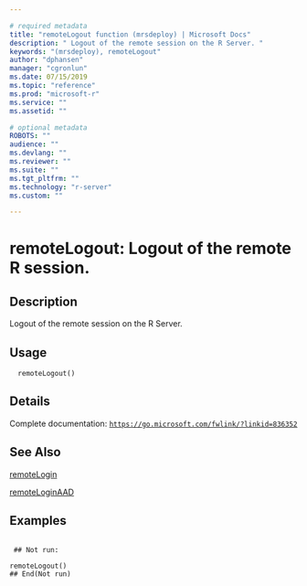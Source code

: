 ```yaml
--- 

# required metadata 
title: "remoteLogout function (mrsdeploy) | Microsoft Docs" 
description: " Logout of the remote session on the R Server. " 
keywords: "(mrsdeploy), remoteLogout" 
author: "dphansen" 
manager: "cgronlun" 
ms.date: 07/15/2019
ms.topic: "reference" 
ms.prod: "microsoft-r" 
ms.service: "" 
ms.assetid: "" 

# optional metadata 
ROBOTS: "" 
audience: "" 
ms.devlang: "" 
ms.reviewer: "" 
ms.suite: "" 
ms.tgt_pltfrm: "" 
ms.technology: "r-server" 
ms.custom: "" 

--- 
```





 # remoteLogout: Logout of the remote R session. 
 ## Description

Logout of the remote session on the R Server.


 ## Usage

```   
  remoteLogout()

```

 ## Details

Complete documentation: [`https://go.microsoft.com/fwlink/?linkid=836352`](https://go.microsoft.com/fwlink/?linkid=836352)



 ## See Also

[remoteLogin](remoteLogin.md)

[remoteLoginAAD](remoteLoginAAD.md)

 ## Examples

 ```

  ## Not run:

remoteLogout()
 ## End(Not run) 
```

